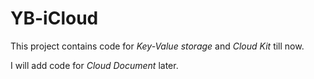 # YB-iCloud

This project contains code for *Key-Value storage* and *Cloud Kit* till now.

I will add code for *Cloud Document* later. 
